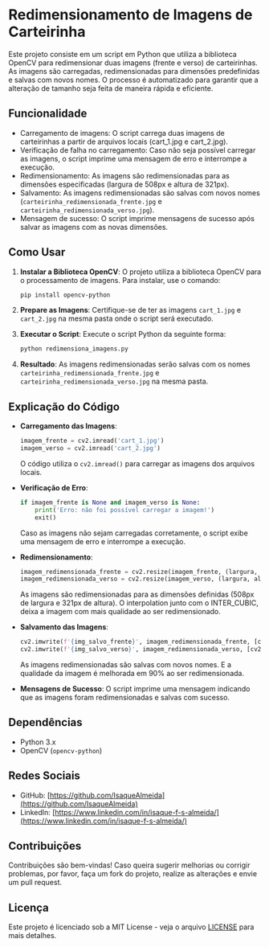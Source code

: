 # Redimensionamento de Imagens de Carteirinha

Este projeto consiste em um script em Python que utiliza a biblioteca OpenCV para redimensionar duas imagens (frente e verso) de carteirinhas. As imagens são carregadas, redimensionadas para dimensões predefinidas e salvas com novos nomes. O processo é automatizado para garantir que a alteração de tamanho seja feita de maneira rápida e eficiente.

## Funcionalidade

- Carregamento de imagens: O script carrega duas imagens de carteirinhas a partir de arquivos locais (cart_1.jpg e cart_2.jpg).
- Verificação de falha no carregamento: Caso não seja possível carregar as imagens, o script imprime uma mensagem de erro e interrompe a execução.
- Redimensionamento: As imagens são redimensionadas para as dimensões especificadas (largura de 508px e altura de 321px).
- Salvamento: As imagens redimensionadas são salvas com novos nomes (`carteirinha_redimensionada_frente.jpg` e `carteirinha_redimensionada_verso.jpg`).
- Mensagem de sucesso: O script imprime mensagens de sucesso após salvar as imagens com as novas dimensões.

## Como Usar

1. **Instalar a Biblioteca OpenCV**: O projeto utiliza a biblioteca OpenCV para o processamento de imagens. Para instalar, use o comando:
    ```bash
    pip install opencv-python
    ```

2. **Prepare as Imagens**: Certifique-se de ter as imagens `cart_1.jpg` e `cart_2.jpg` na mesma pasta onde o script será executado.

3. **Executar o Script**: Execute o script Python da seguinte forma:
    ```bash
    python redimensiona_imagens.py
    ```

4. **Resultado**: As imagens redimensionadas serão salvas com os nomes `carteirinha_redimensionada_frente.jpg` e `carteirinha_redimensionada_verso.jpg` na mesma pasta.

## Explicação do Código

- **Carregamento das Imagens**:
    ```python
    imagem_frente = cv2.imread('cart_1.jpg')
    imagem_verso = cv2.imread('cart_2.jpg')
    ```
    O código utiliza o `cv2.imread()` para carregar as imagens dos arquivos locais.

- **Verificação de Erro**:
    ```python
    if imagem_frente is None and imagem_verso is None:
        print('Erro: não foi possível carregar a imagem!')
        exit()
    ```
    Caso as imagens não sejam carregadas corretamente, o script exibe uma mensagem de erro e interrompe a execução.

- **Redimensionamento**:
    ```python
    imagem_redimensionada_frente = cv2.resize(imagem_frente, (largura, altura), interpolation=cv2.INTER_CUBIC)
    imagem_redimensionada_verso = cv2.resize(imagem_verso, (largura, altura), interpolation=cv2.INTER_CUBIC)
    ```
    As imagens são redimensionadas para as dimensões definidas (508px de largura e 321px de altura).
    O interpolation junto com o INTER_CUBIC, deixa a imagem com mais qualidade ao ser redimensionado.

- **Salvamento das Imagens**:
    ```python
    cv2.imwrite(f'{img_salvo_frente}', imagem_redimensionada_frente, [cv2.IMWRITE_JPEG_QUALITY, 90])
    cv2.imwrite(f'{img_salvo_verso}', imagem_redimensionada_verso, [cv2.IMWRITE_JPEG_QUALITY, 90])
    ```
    As imagens redimensionadas são salvas com novos nomes. E a qualidade da imagem é melhorada em 90% ao ser redimensionada.

- **Mensagens de Sucesso**:
    O script imprime uma mensagem indicando que as imagens foram redimensionadas e salvas com sucesso.

## Dependências

- Python 3.x
- OpenCV (`opencv-python`)

## Redes Sociais

- GitHub: [https://github.com/IsaqueAlmeida](https://github.com/IsaqueAlmeida)
- LinkedIn: [https://www.linkedin.com/in/isaque-f-s-almeida/](https://www.linkedin.com/in/isaque-f-s-almeida/)

## Contribuições

Contribuições são bem-vindas! Caso queira sugerir melhorias ou corrigir problemas, por favor, faça um fork do projeto, realize as alterações e envie um pull request.

## Licença

Este projeto é licenciado sob a MIT License - veja o arquivo [LICENSE](LICENSE) para mais detalhes.
